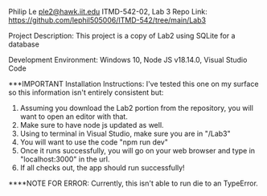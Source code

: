 Philip Le
ple2@hawk.iit.edu 
ITMD-542-02, Lab 3
Repo Link: https://github.com/lephil505006/ITMD-542/tree/main/Lab3

Project Description: This project is a copy of Lab2 using SQLite for a database

Development Environment: Windows 10, Node JS v18.14.0, Visual Studio Code

***IMPORTANT Installation Instructions: I've tested this one on my surface so this information isn't entirely consistent but:
1. Assuming you download the Lab2 portion from the repository, you will want to open an editor with that.
2. Make sure to have node js updated as well.
3. Using to terminal in Visual Studio, make sure you are in "/Lab3"
4. You will want to use the code "npm run dev"
5. Once it runs successfully, you will go on your web browser and type in "localhost:3000" in the url.
6. If all checks out, the app should run successfully!

****NOTE FOR ERROR: Currently, this isn't able to run die to an TypeError.